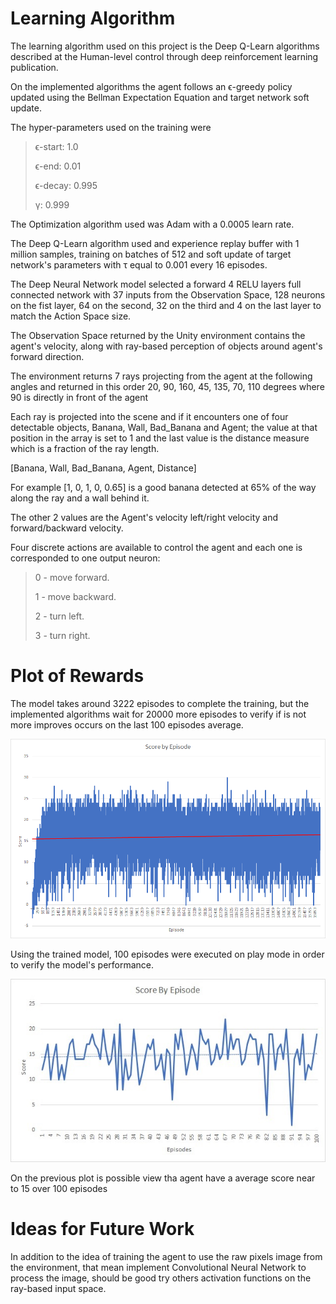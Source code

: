 # Learning Algorithm

The learning algorithm used on this project is the Deep Q-Learn
algorithms described at the Human-level control through deep
reinforcement learning publication.

On the implemented algorithms the agent follows an ϵ-greedy policy
updated using the Bellman Expectation Equation and target network soft
update.

The hyper-parameters used on the training were

> ϵ-start: 1.0
>
> ϵ-end: 0.01
>
> ϵ-decay: 0.995
>
> γ: 0.999

The Optimization algorithm used was Adam with a 0.0005 learn rate.

The Deep Q-Learn algorithm used and experience replay buffer with 1
million samples, training on batches of 512 and soft update of target
network's parameters with τ equal to 0.001 every 16 episodes.

The Deep Neural Network model selected a forward 4 RELU layers full
connected network with 37 inputs from the Observation Space, 128 neurons
on the fist layer, 64 on the second, 32 on the third and 4 on the last
layer to match the Action Space size.

The Observation Space returned by the Unity environment contains the
agent's velocity, along with ray-based perception of objects around
agent's forward direction.

The environment returns 7 rays projecting from the agent at the
following angles and returned in this order 20, 90, 160, 45, 135, 70,
110 degrees where 90 is directly in front of the agent

Each ray is projected into the scene and if it encounters one of four
detectable objects, Banana, Wall, Bad_Banana and Agent; the value at
that position in the array is set to 1 and the last value is the
distance measure which is a fraction of the ray length.

[Banana, Wall, Bad_Banana, Agent, Distance]

For example [1, 0, 1, 0, 0.65] is a good banana detected at 65% of the
way along the ray and a wall behind it.

The other 2 values are the Agent's velocity left/right velocity and
forward/backward velocity.

Four discrete actions are available to control the agent and each one is
corresponded to one output neuron:

> 0 - move forward.
>
> 1 - move backward.
>
> 2 - turn left.
>
> 3 - turn right.

# Plot of Rewards

The model takes around 3222 episodes to complete the training, but the
implemented algorithms wait for 20000 more episodes to verify if is not
more improves occurs on the last 100 episodes average.

![](./docs/img/media/image1.png)

Using the trained model, 100 episodes were executed on play mode in
order to verify the model's performance.

![](./docs/img/media/image2.png)

On the previous plot is possible view tha agent have a average score
near to 15 over 100 episodes

# Ideas for Future Work

In addition to the idea of training the agent to use the raw pixels
image from the environment, that mean implement Convolutional Neural
Network to process the image, should be good try others activation
functions on the ray-based input space.
